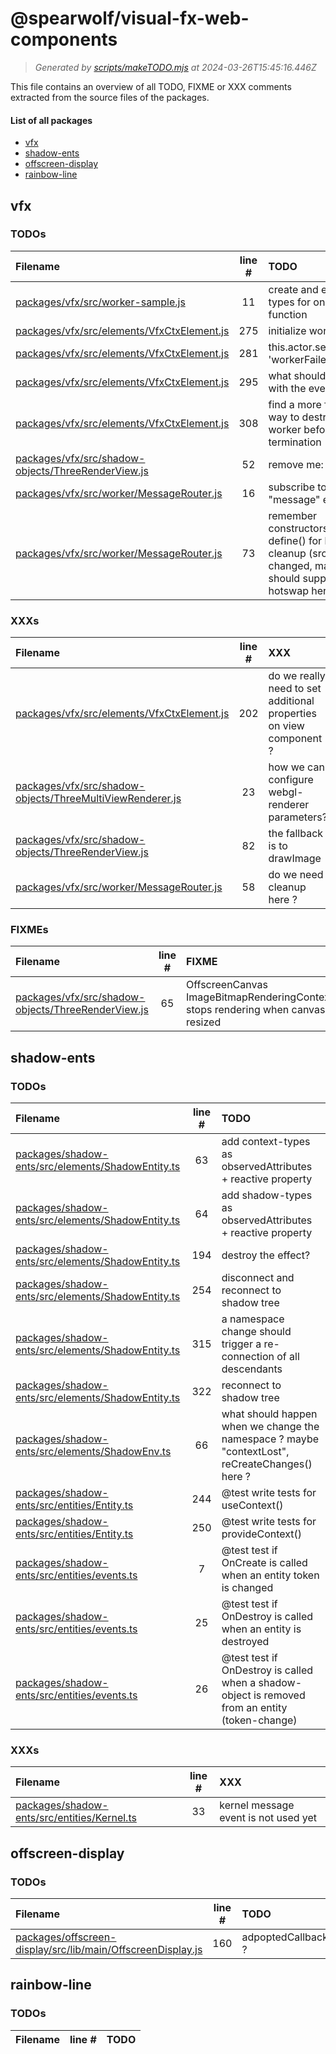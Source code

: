 
# @spearwolf/visual-fx-web-components

> _Generated by [scripts/makeTODO.mjs](scripts/makeTODO.mjs) at 2024-03-26T15:45:16.446Z_

This file contains an overview of all TODO, FIXME or XXX comments extracted from the source files of the packages.

#### List of all packages

- [vfx](#vfx)
- [shadow-ents](#shadow-ents)
- [offscreen-display](#offscreen-display)
- [rainbow-line](#rainbow-line)


## vfx

### TODOs
| Filename | line # | TODO |
|:------|:------:|:------|
| [packages/vfx/src/worker-sample.js](packages/vfx/src/worker-sample.js#L11) | 11 | create and export types for onload function |
| [packages/vfx/src/elements/VfxCtxElement.js](packages/vfx/src/elements/VfxCtxElement.js#L275) | 275 | initialize worker ? |
| [packages/vfx/src/elements/VfxCtxElement.js](packages/vfx/src/elements/VfxCtxElement.js#L281) | 281 | this.actor.send({type: 'workerFailed'}) ? |
| [packages/vfx/src/elements/VfxCtxElement.js](packages/vfx/src/elements/VfxCtxElement.js#L295) | 295 | what should happen with the events ? |
| [packages/vfx/src/elements/VfxCtxElement.js](packages/vfx/src/elements/VfxCtxElement.js#L308) | 308 | find a more friendly way to destroy the worker before termination |
| [packages/vfx/src/shadow-objects/ThreeRenderView.js](packages/vfx/src/shadow-objects/ThreeRenderView.js#L52) | 52 | remove me: |
| [packages/vfx/src/worker/MessageRouter.js](packages/vfx/src/worker/MessageRouter.js#L16) | 16 | subscribe to kernel "message" events |
| [packages/vfx/src/worker/MessageRouter.js](packages/vfx/src/worker/MessageRouter.js#L73) | 73 | remember constructors from define() for later cleanup (src changed, maybe we should support hotswap here?) |

### XXXs
| Filename | line # | XXX |
|:------|:------:|:------|
| [packages/vfx/src/elements/VfxCtxElement.js](packages/vfx/src/elements/VfxCtxElement.js#L202) | 202 | do we really need to set additional properties on view component ? |
| [packages/vfx/src/shadow-objects/ThreeMultiViewRenderer.js](packages/vfx/src/shadow-objects/ThreeMultiViewRenderer.js#L23) | 23 | how we can configure webgl-renderer parameters? |
| [packages/vfx/src/shadow-objects/ThreeRenderView.js](packages/vfx/src/shadow-objects/ThreeRenderView.js#L82) | 82 | the fallback is to drawImage |
| [packages/vfx/src/worker/MessageRouter.js](packages/vfx/src/worker/MessageRouter.js#L58) | 58 | do we need cleanup here ? |

### FIXMEs
| Filename | line # | FIXME |
|:------|:------:|:------|
| [packages/vfx/src/shadow-objects/ThreeRenderView.js](packages/vfx/src/shadow-objects/ThreeRenderView.js#L65) | 65 | OffscreenCanvas ImageBitmapRenderingContext stops rendering when canvas resized |


## shadow-ents

### TODOs
| Filename | line # | TODO |
|:------|:------:|:------|
| [packages/shadow-ents/src/elements/ShadowEntity.ts](packages/shadow-ents/src/elements/ShadowEntity.ts#L63) | 63 | add context-types as observedAttributes + reactive property |
| [packages/shadow-ents/src/elements/ShadowEntity.ts](packages/shadow-ents/src/elements/ShadowEntity.ts#L64) | 64 | add shadow-types as observedAttributes + reactive property |
| [packages/shadow-ents/src/elements/ShadowEntity.ts](packages/shadow-ents/src/elements/ShadowEntity.ts#L194) | 194 | destroy the effect? |
| [packages/shadow-ents/src/elements/ShadowEntity.ts](packages/shadow-ents/src/elements/ShadowEntity.ts#L254) | 254 | disconnect and reconnect to shadow tree |
| [packages/shadow-ents/src/elements/ShadowEntity.ts](packages/shadow-ents/src/elements/ShadowEntity.ts#L315) | 315 | a namespace change should trigger a re-connection of all descendants |
| [packages/shadow-ents/src/elements/ShadowEntity.ts](packages/shadow-ents/src/elements/ShadowEntity.ts#L322) | 322 | reconnect to shadow tree |
| [packages/shadow-ents/src/elements/ShadowEnv.ts](packages/shadow-ents/src/elements/ShadowEnv.ts#L66) | 66 | what should happen when we change the namespace ? maybe "contextLost", reCreateChanges() here ? |
| [packages/shadow-ents/src/entities/Entity.ts](packages/shadow-ents/src/entities/Entity.ts#L244) | 244 | @test write tests for useContext() |
| [packages/shadow-ents/src/entities/Entity.ts](packages/shadow-ents/src/entities/Entity.ts#L250) | 250 | @test write tests for provideContext() |
| [packages/shadow-ents/src/entities/events.ts](packages/shadow-ents/src/entities/events.ts#L7) | 7 | @test test if OnCreate is called when an entity token is changed |
| [packages/shadow-ents/src/entities/events.ts](packages/shadow-ents/src/entities/events.ts#L25) | 25 | @test test if OnDestroy is called when an entity is destroyed |
| [packages/shadow-ents/src/entities/events.ts](packages/shadow-ents/src/entities/events.ts#L26) | 26 | @test test if OnDestroy is called when a shadow-object is removed from an entity (token-change) |

### XXXs
| Filename | line # | XXX |
|:------|:------:|:------|
| [packages/shadow-ents/src/entities/Kernel.ts](packages/shadow-ents/src/entities/Kernel.ts#L33) | 33 | kernel message event is not used yet |


## offscreen-display

### TODOs
| Filename | line # | TODO |
|:------|:------:|:------|
| [packages/offscreen-display/src/lib/main/OffscreenDisplay.js](packages/offscreen-display/src/lib/main/OffscreenDisplay.js#L160) | 160 | adpoptedCallback ? |


## rainbow-line

### TODOs
| Filename | line # | TODO |
|:------|:------:|:------|

